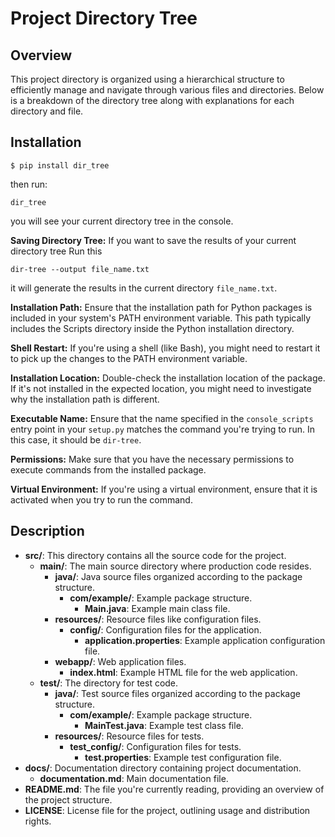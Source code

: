 # Project Directory Tree


## Overview

This project directory is organized using a hierarchical structure to efficiently manage and navigate through various files and directories. Below is a breakdown of the directory tree along with explanations for each directory and file.

## Installation
```
$ pip install dir_tree
```
then run: 
```
dir_tree
``` 
you will see your current directory tree in the console.

**Saving Directory Tree:**  If you want to save the results of your current directory tree Run this 
```
dir-tree --output file_name.txt
```
it will generate the results in the current directory `file_name.txt`.

**Installation Path:** Ensure that the installation path for Python packages is included in your system's PATH environment variable. This path typically includes the Scripts directory inside the Python installation directory.

**Shell Restart:** If you're using a shell (like Bash), you might need to restart it to pick up the changes to the PATH environment variable.

**Installation Location:** Double-check the installation location of the package. If it's not installed in the expected location, you might need to investigate why the installation path is different.

**Executable Name:** Ensure that the name specified in the `console_scripts` entry point in your `setup.py` matches the command you're trying to run. In this case, it should be `dir-tree`.

**Permissions:** Make sure that you have the necessary permissions to execute commands from the installed package.

**Virtual Environment:** If you're using a virtual environment, ensure that it is activated when you try to run the command.


## Description

- **src/**: This directory contains all the source code for the project.
  - **main/**: The main source directory where production code resides.
    - **java/**: Java source files organized according to the package structure.
      - **com/example/**: Example package structure.
        - **Main.java**: Example main class file.
    - **resources/**: Resource files like configuration files.
      - **config/**: Configuration files for the application.
        - **application.properties**: Example application configuration file.
    - **webapp/**: Web application files.
      - **index.html**: Example HTML file for the web application.
  - **test/**: The directory for test code.
    - **java/**: Test source files organized according to the package structure.
      - **com/example/**: Example package structure.
        - **MainTest.java**: Example test class file.
    - **resources/**: Resource files for tests.
      - **test_config/**: Configuration files for tests.
        - **test.properties**: Example test configuration file.
- **docs/**: Documentation directory containing project documentation.
  - **documentation.md**: Main documentation file.
- **README.md**: The file you're currently reading, providing an overview of the project structure.
- **LICENSE**: License file for the project, outlining usage and distribution rights.


